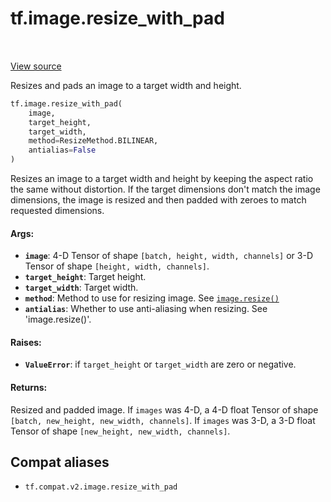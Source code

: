 <div itemscope itemtype="http://developers.google.com/ReferenceObject">
<meta itemprop="name" content="tf.image.resize_with_pad" />
<meta itemprop="path" content="Stable" />
</div>

# tf.image.resize_with_pad

<!-- Insert buttons and diff -->

<table class="tfo-notebook-buttons tfo-api" align="left">
</table>

<a target="_blank" href="/code/stable/tensorflow/python/ops/image_ops_impl.py">View source</a>



Resizes and pads an image to a target width and height.

``` python
tf.image.resize_with_pad(
    image,
    target_height,
    target_width,
    method=ResizeMethod.BILINEAR,
    antialias=False
)
```



<!-- Placeholder for "Used in" -->

Resizes an image to a target width and height by keeping
the aspect ratio the same without distortion. If the target
dimensions don't match the image dimensions, the image
is resized and then padded with zeroes to match requested
dimensions.

#### Args:


* <b>`image`</b>: 4-D Tensor of shape `[batch, height, width, channels]` or 3-D Tensor
  of shape `[height, width, channels]`.
* <b>`target_height`</b>: Target height.
* <b>`target_width`</b>: Target width.
* <b>`method`</b>: Method to use for resizing image. See <a href="../../tf/image/resize.md"><code>image.resize()</code></a>
* <b>`antialias`</b>: Whether to use anti-aliasing when resizing. See 'image.resize()'.


#### Raises:


* <b>`ValueError`</b>: if `target_height` or `target_width` are zero or negative.


#### Returns:

Resized and padded image.
If `images` was 4-D, a 4-D float Tensor of shape
`[batch, new_height, new_width, channels]`.
If `images` was 3-D, a 3-D float Tensor of shape
`[new_height, new_width, channels]`.


## Compat aliases

* `tf.compat.v2.image.resize_with_pad`

